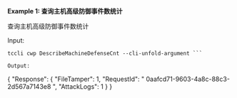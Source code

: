 **Example 1: 查询主机高级防御事件数统计**

查询主机高级防御事件数统计

Input: 

```
tccli cwp DescribeMachineDefenseCnt --cli-unfold-argument ```

Output: 
```
{
    "Response": {
        "FileTamper": 1,
        "RequestId": " 0aafcd71-9603-4a8c-88c3-2d567a7143e8 ",
        "AttackLogs": 1
    }
}
```


